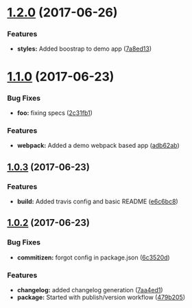 <a name="1.2.0"></a>
# [1.2.0](https://github.com/dcsfuerth/ngx-lib-starter/compare/v1.1.0...v1.2.0) (2017-06-26)


### Features

* **styles:** Added boostrap to demo app ([7a8ed13](https://github.com/dcsfuerth/ngx-lib-starter/commit/7a8ed13))



<a name="1.1.0"></a>
# [1.1.0](https://github.com/dcsfuerth/ngx-lib-starter/compare/v1.0.3...v1.1.0) (2017-06-23)


### Bug Fixes

* **foo:** fixing specs ([2c31fb1](https://github.com/dcsfuerth/ngx-lib-starter/commit/2c31fb1))


### Features

* **webpack:** Added a demo webpack based app ([adb62ab](https://github.com/dcsfuerth/ngx-lib-starter/commit/adb62ab))



<a name="1.0.3"></a>
## [1.0.3](https://github.com/dcsfuerth/ngx-lib-starter/compare/v1.0.2...v1.0.3) (2017-06-23)


### Features

* **build:** Added travis config and basic README ([e6c6bc8](https://github.com/dcsfuerth/ngx-lib-starter/commit/e6c6bc8))



<a name="1.0.2"></a>
## [1.0.2](https://github.com/dcsfuerth/ngx-lib-starter/compare/479b205...v1.0.2) (2017-06-23)


### Bug Fixes

* **commitizen:** forgot config in package.json ([6c3520d](https://github.com/dcsfuerth/ngx-lib-starter/commit/6c3520d))


### Features

* **changelog:** added changelog generation ([7aa4ed1](https://github.com/dcsfuerth/ngx-lib-starter/commit/7aa4ed1))
* **package:** Started with publish/version workflow ([479b205](https://github.com/dcsfuerth/ngx-lib-starter/commit/479b205))




